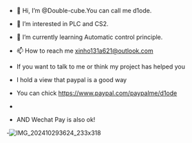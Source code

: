 - 👋 Hi, I’m @Double-cube.You can call me d1ode.
- 👀 I’m interested in PLC and CS2.
- 🌱 I’m currently learning Automatic control principle.
- 📫 How to reach me xinho131a621@outlook.com
- If you want to talk to me or think my project has helped you
- I hold a view that paypal is a good way
- You can chick https://www.paypal.com/paypalme/d1ode

- 
- AND Wechat Pay is also ok!


-![IMG_202410293624_233x318](https://github.com/user-attachments/assets/653972dc-d5c6-43d6-b3cb-969844b1397c)


<!---
Double-cube/Double-cube is a ✨ special ✨ repository because its `README.md` (this file) appears on your GitHub profile.
You can click the Preview link to take a look at your changes.
--->
